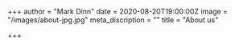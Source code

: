 +++
author = "Mark Dinn"
date = 2020-08-20T19:00:00Z
image = "/images/about-jpg.jpg"
meta_discription = ""
title = "About us"

+++
